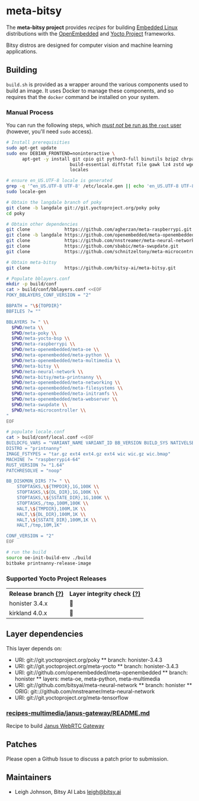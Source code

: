 # meta-bitsy

The **meta-bitsy project** provides *recipes* for building [Embedded Linux](https://elinux.org) distributions with the [OpenEmbedded](https://www.openembedded.org) and [Yocto Project](https://www.yoctoproject.org/) frameworks.

Bitsy distros are designed for computer vision and machine learning applications.

## Building

`build.sh` is provided as a wrapper around the various components used to build
an image. It uses Docker to manage these components, and so requires that the
`docker` command be installed on your system.

### Manual Process

You can run the following steps, which [_must not_ be run as the `root` user](https://wiki.yoctoproject.org/wiki/Technical_FAQ#Why_can.27t_I_run_bitbake_as_root.3F) (however, you'll need `sudo` access).

```sh
# Install prerequisities
sudo apt-get update
sudo env DEBIAN_FRONTEND=noninteractive \
      apt-get -y install git cpio git python3-full binutils bzip2 chrpath \
                        build-essential diffstat file gawk lz4 zstd wget \
                        locales

# ensure en_US.UTF-8 locale is generated
grep -q '^en_US.UTF-8 UTF-8' /etc/locale.gen || echo 'en_US.UTF-8 UTF-8' | sudo tee -a /etc/locale.gen
sudo locale-gen

# Obtain the langdale branch of poky
git clone -b langdale git://git.yoctoproject.org/poky poky
cd poky

# Obtain other dependencies
git clone             https://github.com/agherzan/meta-raspberrypi.git
git clone -b langdale https://github.com/openembedded/meta-openembedded.git
git clone             https://github.com/nnstreamer/meta-neural-network.git
git clone             https://github.com/sbabic/meta-swupdate.git
git clone             https://github.com/schnitzeltony/meta-microcontroller.git

# Obtain meta-bitsy
git clone             https://github.com/bitsy-ai/meta-bitsy.git

# Populate bblayers.conf
mkdir -p build/conf
cat > build/conf/bblayers.conf <<EOF
POKY_BBLAYERS_CONF_VERSION = "2"

BBPATH = "\${TOPDIR}"
BBFILES ?= ""

BBLAYERS ?= " \\
  $PWD/meta \\
  $PWD/meta-poky \\
  $PWD/meta-yocto-bsp \\
  $PWD/meta-raspberrypi \\
  $PWD/meta-openembedded/meta-oe \\
  $PWD/meta-openembedded/meta-python \\
  $PWD/meta-openembedded/meta-multimedia \\
  $PWD/meta-bitsy \\
  $PWD/meta-neural-network \\
  $PWD/meta-bitsy/meta-printnanny \\
  $PWD/meta-openembedded/meta-networking \\
  $PWD/meta-openembedded/meta-filesystems \\
  $PWD/meta-openembedded/meta-initramfs \\
  $PWD/meta-openembedded/meta-webserver \\
  $PWD/meta-swupdate \\
  $PWD/meta-microcontroller \\
"
EOF

# populate locale.conf
cat > build/conf/local.conf <<EOF
BUILDCFG_VARS = "VARIANT_NAME VARIANT_ID BB_VERSION BUILD_SYS NATIVELSBSTRING TARGET_SYS MACHINE DISTRO DISTRO_VERSION TUNE_FEATURES TARGET_FPU"
DISTRO = "printnanny"
IMAGE_FSTYPES = "tar.gz ext4 ext4.gz ext4 wic wic.gz wic.bmap"
MACHINE ?= "raspberrypi4-64"
RUST_VERSION ?= "1.64"
PATCHRESOLVE = "noop"

BB_DISKMON_DIRS ??= " \\
    STOPTASKS,\${TMPDIR},1G,100K \\
    STOPTASKS,\${DL_DIR},1G,100K \\
    STOPTASKS,\${SSTATE_DIR},1G,100K \\
    STOPTASKS,/tmp,100M,100K \\
    HALT,\${TMPDIR},100M,1K \\
    HALT,\${DL_DIR},100M,1K \\
    HALT,\${SSTATE_DIR},100M,1K \\
    HALT,/tmp,10M,1K"

CONF_VERSION = "2"
EOF

# run the build
source oe-init-build-env ./build
bitbake printnanny-release-image
```

### Supported Yocto Project Releases

<table>
<tr><th>Release branch <a href="https://wiki.yoctoproject.org/wiki/Releases" target="none" title="What is this?">(?)</a></th><th>Layer integrity check <a href="https://www.yoctoproject.org/docs/2.5/dev-manual/dev-manual.html#making-sure-your-layer-is-compatible-with-yocto-project" target="none" title="What is this?">(?)</a></th></tr>
<tr><td>honister 3.4.x</td><td>🚧</td></tr>
<tr><td>kirkland 4.0.x</td><td>🚧</td></tr>

</table>

## Layer dependencies
This layer depends on:

* URI: git://git.yoctoproject.org/poky
    ** branch: honister-3.4.3
* URI: git://git.yoctoproject.org/meta-yocto
    ** branch: honister-3.4.3
* URI: git://github.com/openembedded/meta-openembedded
    ** branch: honister
    ** layers: meta-oe, meta-python, meta-multimedia
* URI: git://github.com/bitsyai/meta-neural-network
    ** branch: honister
    ** ORIG: git:://github.com/nnstreamer/meta-neural-network
* URI: git://git.yoctoproject.org/meta-tensorflow


### [recipes-multimedia/janus-gateway/README.md](meta-bitsy/recipes-multimedia/janus-gateway/README.md)

Recipe to build [Janus WebRTC Gateway](https://github.com/meetecho/janus-gateway) 


## Patches

Please open a Github Issue to discuss a patch prior to submission.


## Maintainers

* Leigh Johnson, Bitsy AI Labs <leigh@bitsy.ai>
